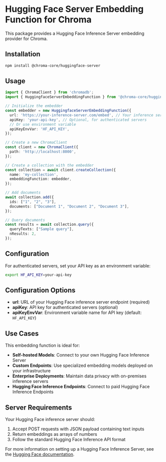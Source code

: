 # Hugging Face Server Embedding Function for Chroma

This package provides a Hugging Face Inference Server embedding provider for Chroma.

## Installation

```bash
npm install @chroma-core/huggingface-server
```

## Usage

```typescript
import { ChromaClient } from 'chromadb';
import { HuggingfaceServerEmbeddingFunction } from '@chroma-core/huggingface-server';

// Initialize the embedder
const embedder = new HuggingfaceServerEmbeddingFunction({
  url: 'https://your-inference-server.com/embed', // Your inference server endpoint
  apiKey: 'your-api-key', // Optional, for authenticated servers
  // Or use environment variable
  apiKeyEnvVar: 'HF_API_KEY',
});

// Create a new ChromaClient
const client = new ChromaClient({
  path: 'http://localhost:8000',
});

// Create a collection with the embedder
const collection = await client.createCollection({
  name: 'my-collection',
  embeddingFunction: embedder,
});

// Add documents
await collection.add({
  ids: ["1", "2", "3"],
  documents: ["Document 1", "Document 2", "Document 3"],
});

// Query documents
const results = await collection.query({
  queryTexts: ["Sample query"],
  nResults: 2,
});
```

## Configuration

For authenticated servers, set your API key as an environment variable:

```bash
export HF_API_KEY=your-api-key
```

## Configuration Options

- **url**: URL of your Hugging Face inference server endpoint (required)
- **apiKey**: API key for authenticated servers (optional)
- **apiKeyEnvVar**: Environment variable name for API key (default: `HF_API_KEY`)

## Use Cases

This embedding function is ideal for:

- **Self-hosted Models**: Connect to your own Hugging Face Inference Server
- **Custom Endpoints**: Use specialized embedding models deployed on your infrastructure
- **Enterprise Deployments**: Maintain data privacy with on-premises inference servers
- **Hugging Face Inference Endpoints**: Connect to paid Hugging Face Inference Endpoints

## Server Requirements

Your Hugging Face inference server should:
1. Accept POST requests with JSON payload containing text inputs
2. Return embeddings as arrays of numbers
3. Follow the standard Hugging Face Inference API format

For more information on setting up a Hugging Face Inference Server, see the [Hugging Face documentation](https://huggingface.co/docs/transformers/main_classes/pipelines#transformers.FeatureExtractionPipeline).